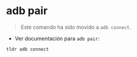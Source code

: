 # adb pair

> Este comando ha sido movido a `adb connect`.

- Ver documentación para `adb pair`:

`tldr adb connect`
